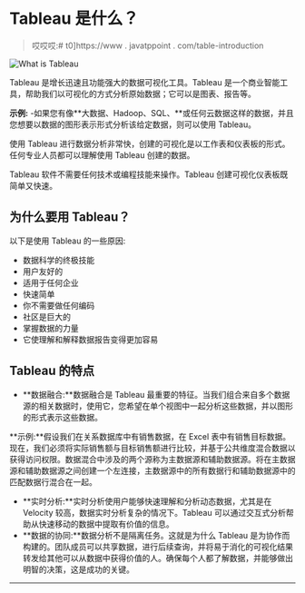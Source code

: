 # Tableau 是什么？

> 哎哎哎:# t0]https://www . javatppoint . com/table-introduction

![What is Tableau](../Images/615b975d2aa0ae65d5d325717b1f9411.png)

Tableau 是增长迅速且功能强大的数据可视化工具。Tableau 是一个商业智能工具，帮助我们以可视化的方式分析原始数据；它可以是图表、报告等。

**示例:** -如果您有像**大数据、Hadoop、SQL、**或任何云数据这样的数据，并且您想要以数据的图形表示形式分析该给定数据，则可以使用 Tableau。

使用 Tableau 进行数据分析非常快，创建的可视化是以工作表和仪表板的形式。任何专业人员都可以理解使用 Tableau 创建的数据。

Tableau 软件不需要任何技术或编程技能来操作。Tableau 创建可视化仪表板既简单又快速。

## 为什么要用 Tableau？

以下是使用 Tableau 的一些原因:

*   数据科学的终极技能
*   用户友好的
*   适用于任何企业
*   快速简单
*   你不需要做任何编码
*   社区是巨大的
*   掌握数据的力量
*   它使理解和解释数据报告变得更加容易

## Tableau 的特点

*   **数据融合:**数据融合是 Tableau 最重要的特征。当我们组合来自多个数据源的相关数据时，使用它，您希望在单个视图中一起分析这些数据，并以图形的形式表示这些数据。

**示例:**假设我们在关系数据库中有销售数据，在 Excel 表中有销售目标数据。现在，我们必须将实际销售额与目标销售额进行比较，并基于公共维度混合数据以获得访问权限。数据混合中涉及的两个源称为主数据源和辅助数据源。将在主数据源和辅助数据源之间创建一个左连接，主数据源中的所有数据行和辅助数据源中的匹配数据行混合在一起。

*   **实时分析:**实时分析使用户能够快速理解和分析动态数据，尤其是在 Velocity 较高，数据实时分析复杂的情况下。Tableau 可以通过交互式分析帮助从快速移动的数据中提取有价值的信息。
*   **数据的协同:**数据分析不是隔离任务。这就是为什么 Tableau 是为协作而构建的。团队成员可以共享数据，进行后续查询，并将易于消化的可视化结果转发给其他可以从数据中获得价值的人。确保每个人都了解数据，并能够做出明智的决策，这是成功的关键。

* * *